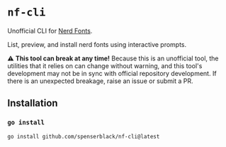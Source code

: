 # `nf-cli`

Unofficial CLI for [Nerd Fonts][nerd-fonts].

List, preview, and install nerd fonts using interactive prompts.

:warning: **This tool can break at any time!** Because this is an unofficial tool, the
utilities that it relies on can change without warning, and this tool's development
may not be in sync with official repository development. If there is an unexpected
breakage, raise an issue or submit a PR.

## Installation

### `go install`

```shell
go install github.com/spenserblack/nf-cli@latest
```

[nerd-fonts]: https://www.nerdfonts.com/
